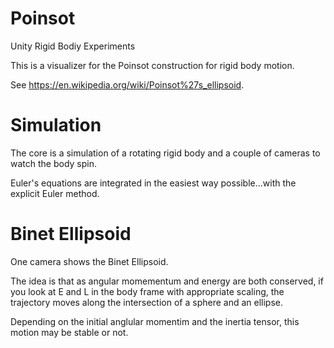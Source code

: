 # Poinsot
Unity Rigid Bodiy Experiments

This is a visualizer for the Poinsot construction for rigid body motion. 

See https://en.wikipedia.org/wiki/Poinsot%27s_ellipsoid.

# Simulation

The core is a simulation of a rotating rigid body and a couple of cameras to watch the body spin.

Euler's equations are integrated in the easiest way possible...with the explicit Euler method.

# Binet Ellipsoid

One camera shows the Binet Ellipsoid.

The idea is that as angular momementum and energy are both conserved, if you look at E and L in the body frame with
appropriate scaling, the trajectory moves along the intersection of a sphere and an ellipse.

Depending on the initial anglular momentim and the inertia tensor, this motion may be stable or not.



